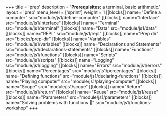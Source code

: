 +++
title = 'prep'
description = '**Prerequisites:** a terminal, basic arithmetic.'
layout = 'prep'
menu_level = ['sprint']
weight = 1
[[blocks]]
name="Define a computer"
src="module/js1/define-computer"
[[blocks]]
name="Interface"
src="module/js1/interface"
[[blocks]]
name="Terminal"
src="module/js1/terminal"
[[blocks]]
name="Data"
src="module/js1/data"
[[blocks]]
name="REPL"
src="module/js1/repl"
[[blocks]]
name="Prep dir"
src="blocks/prep-dir"
[[blocks]]
name="Variables"
src="module/js1/variables"
[[blocks]]
name="Declarations and Statements"
src="module/js1/declarations-statements"
[[blocks]]
name="Functions"
src="module/js1/functions"
[[blocks]]
name="Scripts"
src="module/js1/scripts"
[[blocks]]
name="Logging"
src="module/js1/logging"
[[blocks]]
name="Errors"
src="module/js1/errors"
[[blocks]]
name="Percentages"
src="module/js1/percentages"
[[blocks]]
name="Defining functions"
src="module/js1/declaring-functions"
[[blocks]]
name="Playing computer"
src="module/js1/playing-computer"
[[blocks]]
name="Scope"
src="module/js1/scope"
[[blocks]]
name="Return"
src="module/js1/return"
[[blocks]]
name="Reuse"
src="module/js1/reuse"
[[blocks]]
name="Parameters"
src="module/js1/parameters"
[[blocks]]
name="Solving problems with functions 📼"
src="module/js1/functions-workshop"
+++
